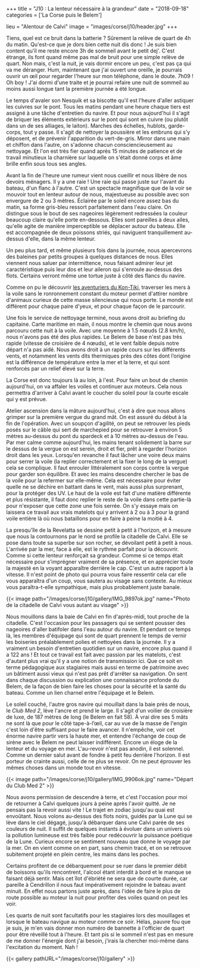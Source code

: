 +++
title = "J10 : La lenteur nécessaire à la grandeur"
date = "2018-09-18"
categories = ['La Corse puis le Belem']

lieu = "Alentour de Calvi"
image = "images/corse/j10/header.jpg"
+++

Tiens, quel est ce bruit dans la batterie ? Sûrement la relève de quart de 4h du matin. Qu'est-ce que je dors bien cette nuit dis donc ! Je suis bien content qu'il me reste encore 3h de sommeil avant le petit dej'. 
C'est étrange, ils font quand même pas mal de bruit pour une simple relève de quart. Non mais, c'est la nuit, je vais dormir encore un peu, c'est pas ça qui va me déranger. Hum, maintenant que j'ai ouvert une oreille, je pourrais ouvrir un œil pour regarder l'heure sur mon téléphone, dans le doute. 7h09 ! Oh boy ! J'ai dormi d'une traite et je pourrai refaire une nuit de sommeil au moins aussi longue tant la première journée a été longue.

Le temps d'avaler son Nesquik et sa biscotte qu'il est l'heure d'aller astiquer les cuivres sur le pont. Tous les matins pendant une heure chaque tiers est assigné à une tâche d'entretien du navire. Et pour nous aujourd'hui il s'agit de briquer les éléments extérieurs sur le pont qui sont en cuivre (ou plutôt dans un de ses alliages, le laiton). Marches des échelles, hublots, garde-corps, tout y passe. Il s'agit de nettoyer la poussière et les embruns qui s'y déposent, et de prévenir l'apparition du vert-de-gris. Mirror dans une main et chiffon dans l'autre, on s'adonne chacun consciencieusement au nettoyage. Et l'on est très fier quand après 15 minutes de patience et de travail minutieux la charnière sur laquelle on s'était donné corps et âme brille enfin sous tous ses angles.

Avant la fin de l'heure une rumeur vient nous cueillir et nous libère de nos devoirs ménagers. Il y a une raie ! Une raie qui passe juste sur l'avant du bateau, d'un flanc à l'autre. C'est un spectacle magnifique que de la voir se mouvoir tout en lenteur autour de nous, majestueuse au possible avec son envergure de 2 ou 3 mètres. Éclairée par le soleil encore assez bas du matin, sa forme gris-bleu ressort parfaitement dans l'eau claire. On distingue sous le bout de ses nageoires légèrement redressées la couleur beaucoup claire qu'elle porte en-dessous. Elles sont pareilles à deux ailes, qu'elle agite de manière imperceptible se déplacer autour du bateau. Elle est accompagnée de deux poissons striés, qui naviguent tranquillement au-dessus d'elle, dans la même lenteur.

Un peu plus tard, et même plusieurs fois dans la journée, nous apercevrons des baleines par petits groupes à quelques distances de nous. Elles viennent nous saluer par intermittence, nous faisant admirer leur jet caractéristique puis leur dos et leur aileron qui s'enroule au-dessus des flots. Certains verront même une tortue juste à côté des flancs du navire. 

Comme on pu le découvrir [les aventuriers du Kon-Tiki](https://www.babelio.com/livres/Heyerdahl-Lexpedition-du-Kon-Tiki-sur-un-radeau-a-travers-l/714072), traverser les mers à la voile sans le ronronnement constant du moteur permet d'attirer nombre d'animaux curieux de cette masse silencieuse qui nous porte. Le monde est différent pour chaque paire d'yeux, et pour chaque façon de le parcourir. 

Une fois le service de nettoyage terminé, nous avons droit au briefing du capitaine. Carte maritime en main, il nous montre le chemin que nous avons parcouru cette nuit à la voile. Avec une moyenne à 1.5 nœuds (2.8 km/h), nous n'avons pas été des plus rapides. Le Belem de base n'est pas très rapide (vitesse de croisière de 4 nœuds), et le vent faible depuis notre départ n'a pas aidé. Nous avons droit à un rapide cours sur les différents vents, et notamment les vents dits thermiques près des côtes dont l’origine est la différence de température entre la mer et la terre, et qui sont renforcés par un relief élevé sur la terre.

La Corse est donc toujours là au loin, à l'est. Pour faire un bout de chemin aujourd'hui, on va affaler les voiles et continuer aux moteurs. Cela nous permettra d'arriver à Calvi avant le coucher du soleil pour la courte escale qui y est prévue.

Atelier ascension dans la mâture aujourd'hui, c'est à dire que nous allons grimper sur la première vergue du grand mât. On est assuré du début à la fin de l'opération. Avec un soupçon d'agilité, on peut se retrouver les pieds posés sur le câble qui sert de marchepied pour se retrouver à environ 5 mètres au-dessus du pont du spardeck et à 10 mètres au-dessus de l'eau. Par mer calme comme aujourd'hui, les mains tenant solidement la barre sur le dessus de la vergue on est serein, droit et fier, prêt à regarder l'horizon droit dans les yeux.
Lorsqu'en revanche il faut lâcher une voire deux mains pour serrer la voile (la replier correctement et la fixer le long de la vergue) cela se complique. Il faut enrouler littéralement son corps contre la vergue pour garder son équilibre. Et avec les mains descendre chercher le bas de la voile pour la refermer sur elle-même. Cela est nécessaire pour éviter quelle ne se déchire en battant dans le vent, mais aussi plus surprenant, pour la protéger des UV. Le haut de la voile est fait d'une matière différente et plus résistante, il faut donc replier le reste de la voile dans cette partie-là pour n'exposer que cette zone une fois serrée.
On s'y essaye mais on laissera ce travail aux vrais matelots qui y arrivent à 2 ou à 3 pour la grand voile entière là où nous bataillons pour en faire à peine la moitié à 4.

La presqu'île de la Revelatta  se dessine petit à petit à l'horizon, et à mesure que nous la contournons par le nord se profile la citadelle de Calvi. Elle se pose dans toute sa superbe sur son rocher, se dévoilant petit à petit à nous. L'arrivée par la mer, face à elle, est le rythme parfait pour la découvrir. Comme si cette lenteur renforçait sa grandeur. Comme si ce temps était nécessaire pour s’imprégner vraiment de sa présence, et en apprécier toute la majesté en la voyant apparaître derrière le cap. C'est un autre rapport à la vitesse. 
Il n'est point de photo qui pourra vous faire ressentir cela car elle vous apparaîtra d'un coup, vous sautera au visage sans contexte. Au mieux vous paraîtra-t-elle sympathique, mais plus probablement juste banale.

{{< image path="/images/corse/j10/gallery/IMG_9897ok.jpg" name="Photo de la citadelle de Calvi vous autant au visage" >}}

Nous mouillons dans la baie de Calvi en fin d'après-midi, tout proche de la citadelle. C'est l'occasion pour les passagers qui se sentent pousser des nageoires d'aller batifoler dans l'eau autour du navire. Et pendant ce temps là, les membres d'équipage qui sont de quart prennent le temps de vernir les boiseries préalablement polies et nettoyées dans la journée. Il y a vraiment un besoin d'entretien quotidien sur un navire, encore plus quand il a 122 ans ! Et tout ce travail est fait avec passion par les matelots, c'est d'autant plus vrai qu'il y a une notion de transmission ici. Que ce soit en terme pédagogique aux stagiaires mais aussi en terme de patrimoine avec un bâtiment aussi vieux qui n'est pas prêt d'arrêter sa navigation. On sent dans chaque discussion ou explication une connaissance profonde du Belem, de la façon de bien faire les choses pour la sécurité et la santé du bateau. Comme un lien charnel entre l'équipage et le Belem.

Le soleil couché, l'autre gros navire qui mouillait dans la baie près de nous, le _Club Med 2_, lève l'ancre et prend le large. Il s'agit d'un voilier de croisière de luxe, de 187 mètres de long (le Belem en fait 58). À vrai dire ses 5 mâts ne sont là que pour le côté tape-à-l’œil, car au vue de la masse de l'engin c'est loin d'être suffisant pour le faire avancer.
Il n'empêche, voir cet énorme navire partir vers la haute mer, et entendre l'échange de coup de sirène avec le Belem ne peut laisser indifférent. Encore un éloge de la lenteur et du voyage en mer. L'au-revoir n'est pas anodin, il est solennel. Comme un dernier salut avant de fondre à petit feu derrière l'horizon. Il est porteur de crainte aussi, celle de ne plus se revoir. On ne peut éprouver les mêmes choses dans un monde tout en vitesse.

{{< image path="/images/corse/j10/gallery/IMG_9906ok.jpg" name="Départ du Club Med 2" >}}

Nous avons permission de descendre à terre, et c'est l'occasion pour moi de retourner à Calvi quelques jours à peine après l'avoir quitté. Je ne pensais pas la revoir aussi vite !
Le trajet en zodiac jusqu'au quai est envoûtant. Nous volons au-dessus des flots noirs, guidés par la Lune qui se lève dans le ciel dégagé, jusqu'à débarquer dans une Calvi parée de ses couleurs de nuit. Il suffit de quelques instants à évoluer dans un univers où la pollution lumineuse est très faible pour redécouvrir la puissance poétique de la Lune.
Curieux encore se sentiment nouveau que donne le voyage par la mer. On en vient comme on en part, sans chemin tracé, et on se retrouve subitement projeté en plein centre, les mains dans les poches.

Certains profitent de ce débarquement pour se ruer dans le premier débit de boissons qu'ils rencontrent, l'alcool étant interdit à bord et le manque se faisant déjà sentir. Mais cet îlot d'ébriété ne sera que de courte durée, car pareille à Cendrillon il nous faut impérativement rejoindre le bateau avant minuit. En effet nous partons juste après, dans l'idée de faire le plus de route possible au moteur la nuit pour profiter des voiles quand on peut les voir.

Les quarts de nuit sont facultatifs pour les stagiaires lors des mouillages et lorsque le bateau navigue au moteur comme ce soir. Hélas, pauvre fou que je suis, je m'en vais donner mon numéro de bannette à l'officier de quart pour être réveillé tout à l'heure. Et tant pis si le sommeil n'est pas en mesure de me donner l'énergie dont j'ai besoin, j'irais la chercher moi-même dans l'excitation du moment. Nah ! 

{{< gallery pathURL="/images/corse/j10/gallery" >}}